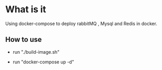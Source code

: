 # What is it

Using docker-compose to deploy rabbitMQ , Mysql and Redis in docker. 

## How to use

* run "./build-image.sh"

* run "docker-compose up -d"

